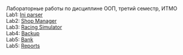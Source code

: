 Лабораторные работы по дисциплине ООП, третий семестр, ИТМО <br>
Lab1:  [Ini parser](https://github.com/fedos3d/oop_lab2/blob/main/tasks/OOP_Lab_1_.ini_parser.pdf) <br>
Lab2:  [Shop Manager](https://github.com/fedos3d/oop_lab2/blob/main/tasks/OOP_Lab_2_Shop.pdf) <br>
Lab3:  [Racing Simulator](https://github.com/fedos3d/oop_labs/blob/main/tasks/OOP_Lab_3_Racing_sumulator.pdf) <br>
Lab4:  [Backup](https://github.com/fedos3d/oop_labs/blob/main/tasks/OOP_Lab_4_Backups.pdf) <br>
Lab5:  [Bank](https://github.com/fedos3d/oop_labs/blob/main/tasks/OOP_Lab_5_Banks.pdf) <br>
Lab5:  [Reports](https://github.com/fedos3d/oop_labs/blob/main/tasks/OOP_Lab_6_Reports.pdf)
